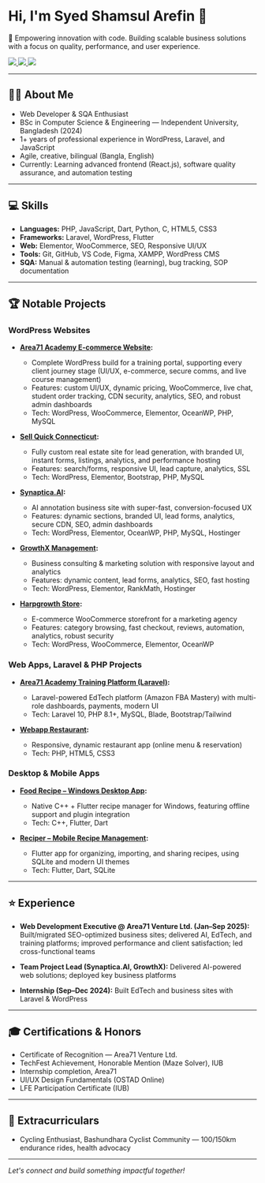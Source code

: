 # Hi, I'm Syed Shamsul Arefin 👋

🚀 Empowering innovation with code. Building scalable business solutions with a focus on quality, performance, and user experience.

<p align="left">
  <a href="https://syedarefin.dev/" target="_blank">
    <img src="https://img.shields.io/badge/Portfolio-000000?style=for-the-badge&logo=About.me&logoColor=white"/>
  </a>
  <a href="https://linkedin.com/in/syedshamsularefin" target="_blank">
    <img src="https://img.shields.io/badge/LinkedIn-000000?style=for-the-badge&logo=linkedin&logoColor=white"/>
  </a>
  <a href="https://github.com/aarefinn" target="_blank">
    <img src="https://img.shields.io/badge/GitHub-000000?style=for-the-badge&logo=github&logoColor=white"/>
  </a>
</p>

---

## 👨‍💻 About Me

- Web Developer & SQA Enthusiast
- BSc in Computer Science & Engineering — Independent University, Bangladesh (2024)
- 1+ years of professional experience in WordPress, Laravel, and JavaScript
- Agile, creative, bilingual (Bangla, English)
- Currently: Learning advanced frontend (React.js), software quality assurance, and automation testing

---

## 💻 Skills

- **Languages:** PHP, JavaScript, Dart, Python, C, HTML5, CSS3
- **Frameworks:** Laravel, WordPress, Flutter
- **Web:** Elementor, WooCommerce, SEO, Responsive UI/UX
- **Tools:** Git, GitHub, VS Code, Figma, XAMPP, WordPress CMS
- **SQA:** Manual & automation testing (learning), bug tracking, SOP documentation

---

## 🏆 Notable Projects

### WordPress Websites

- **[Area71 Academy E-commerce Website](https://area71academy.com/):**
  - Complete WordPress build for a training portal, supporting every client journey stage (UI/UX, e-commerce, secure comms, and live course management)
  - Features: custom UI/UX, dynamic pricing, WooCommerce, live chat, student order tracking, CDN security, analytics, SEO, and robust admin dashboards
  - Tech: WordPress, WooCommerce, Elementor, OceanWP, PHP, MySQL

- **[Sell Quick Connecticut](http://sellquickconnecticut.com/test/):**
  - Fully custom real estate site for lead generation, with branded UI, instant forms, listings, analytics, and performance hosting
  - Features: search/forms, responsive UI, lead capture, analytics, SSL
  - Tech: WordPress, Elementor, Bootstrap, PHP, MySQL

- **[Synaptica.AI](https://synaptica.ai/):**
  - AI annotation business site with super-fast, conversion-focused UX
  - Features: dynamic sections, branded UI, lead forms, analytics, secure CDN, SEO, admin dashboards
  - Tech: WordPress, Elementor, OceanWP, PHP, MySQL, Hostinger

- **[GrowthX Management](https://growthxllc.com/):**
  - Business consulting & marketing solution with responsive layout and analytics
  - Features: dynamic content, lead forms, analytics, SEO, fast hosting
  - Tech: WordPress, Elementor, RankMath, Hostinger

- **[Harpgrowth Store](https://harpgrowth.com/):**
  - E-commerce WooCommerce storefront for a marketing agency
  - Features: category browsing, fast checkout, reviews, automation, analytics, robust security
  - Tech: WordPress, WooCommerce, Elementor, OceanWP

### Web Apps, Laravel & PHP Projects

- **[Area71 Academy Training Platform (Laravel)](https://github.com/aarefinn/Website_Laravel_Area71_EdTeche_Platform):**
  - Laravel-powered EdTech platform (Amazon FBA Mastery) with multi-role dashboards, payments, modern UI
  - Tech: Laravel 10, PHP 8.1+, MySQL, Blade, Bootstrap/Tailwind

- **[Webapp Restaurant](https://github.com/aarefinn/Webapp_Restaurant):**
  - Responsive, dynamic restaurant app (online menu & reservation)
  - Tech: PHP, HTML5, CSS3

### Desktop & Mobile Apps

- **[Food Recipe – Windows Desktop App](https://github.com/aarefinn/MobileApplication_Food_Recipe):**
  - Native C++ + Flutter recipe manager for Windows, featuring offline support and plugin integration
  - Tech: C++, Flutter, Dart

- **[Reciper – Mobile Recipe Management](https://github.com/aarefinn/MobileApplication_Recipe_Management):**
  - Flutter app for organizing, importing, and sharing recipes, using SQLite and modern UI themes
  - Tech: Flutter, Dart, SQLite

---

## ⭐ Experience

- **Web Development Executive @ Area71 Venture Ltd. (Jan–Sep 2025):**
  Built/migrated SEO-optimized business sites; delivered AI, EdTech, and training platforms; improved performance and client satisfaction; led cross-functional teams

- **Team Project Lead (Synaptica.AI, GrowthX):**
  Delivered AI-powered web solutions; deployed key business platforms

- **Internship (Sep–Dec 2024):**
  Built EdTech and business sites with Laravel & WordPress

---

## 🎓 Certifications & Honors

- Certificate of Recognition — Area71 Venture Ltd.
- TechFest Achievement, Honorable Mention (Maze Solver), IUB
- Internship completion, Area71
- UI/UX Design Fundamentals (OSTAD Online)
- LFE Participation Certificate (IUB)

---

## 🚴 Extracurriculars

- Cycling Enthusiast, Bashundhara Cyclist Community — 100/150km endurance rides, health advocacy

---

*Let's connect and build something impactful together!*
